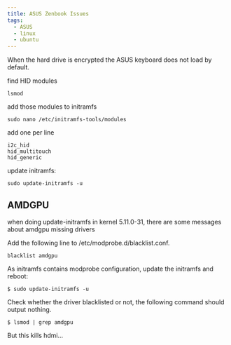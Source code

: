 ```yaml
---
title: ASUS Zenbook Issues
tags:
  - ASUS
  - linux
  - ubuntu
---
```


When the hard drive is encrypted the ASUS keyboard does not load by default.

find HID modules

```
lsmod
```

add those modules to initramfs

```
sudo nano /etc/initramfs-tools/modules
```

add one per line

```
i2c_hid
hid_multitouch
hid_generic
```

update initramfs:

```
sudo update-initramfs -u
```


## AMDGPU

when doing update-initramfs in kernel 5.11.0-31, there are some messages about amdgpu missing drivers

Add the following line to /etc/modprobe.d/blacklist.conf.

```
blacklist amdgpu
```

As initramfs contains modprobe configuration, update the initramfs and reboot:

```
$ sudo update-initramfs -u
```

Check whether the driver blacklisted or not, the following command should output nothing.

```
$ lsmod | grep amdgpu
```

But this kills hdmi...

